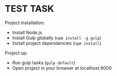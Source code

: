 TEST TASK
================

Project installation:

* Install Node.js
* Install Gulp globally (```npm install -g gulp```)
* Install project dependencies (```npm install```)

Project up:

* Run gulp tasks (```gulp default```)
* Open project in your browser at localhost:9000

